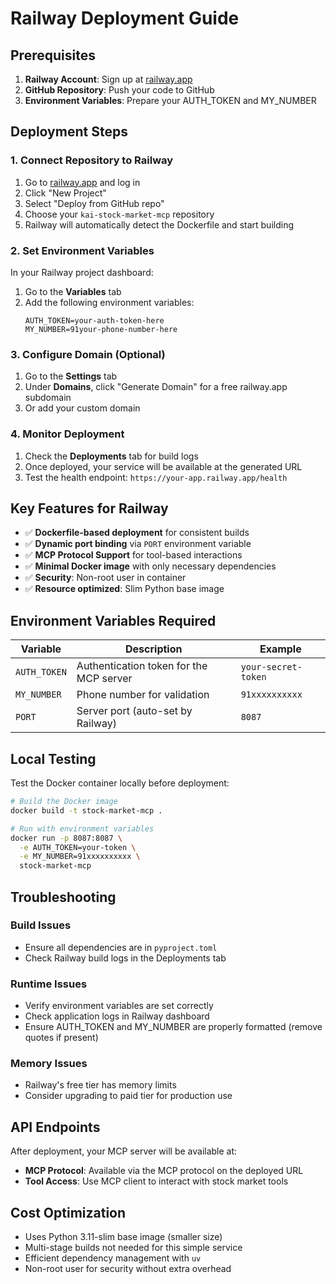 # Railway Deployment Guide

## Prerequisites

1. **Railway Account**: Sign up at [railway.app](https://railway.app)
2. **GitHub Repository**: Push your code to GitHub
3. **Environment Variables**: Prepare your AUTH_TOKEN and MY_NUMBER

## Deployment Steps

### 1. Connect Repository to Railway

1. Go to [railway.app](https://railway.app) and log in
2. Click "New Project"
3. Select "Deploy from GitHub repo"
4. Choose your `kai-stock-market-mcp` repository
5. Railway will automatically detect the Dockerfile and start building

### 2. Set Environment Variables

In your Railway project dashboard:

1. Go to the **Variables** tab
2. Add the following environment variables:
   ```
   AUTH_TOKEN=your-auth-token-here
   MY_NUMBER=91your-phone-number-here
   ```

### 3. Configure Domain (Optional)

1. Go to the **Settings** tab
2. Under **Domains**, click "Generate Domain" for a free railway.app subdomain
3. Or add your custom domain

### 4. Monitor Deployment

1. Check the **Deployments** tab for build logs
2. Once deployed, your service will be available at the generated URL
3. Test the health endpoint: `https://your-app.railway.app/health`

## Key Features for Railway

- ✅ **Dockerfile-based deployment** for consistent builds
- ✅ **Dynamic port binding** via `PORT` environment variable
- ✅ **MCP Protocol Support** for tool-based interactions
- ✅ **Minimal Docker image** with only necessary dependencies
- ✅ **Security**: Non-root user in container
- ✅ **Resource optimized**: Slim Python base image

## Environment Variables Required

| Variable | Description | Example |
|----------|-------------|---------|
| `AUTH_TOKEN` | Authentication token for the MCP server | `your-secret-token` |
| `MY_NUMBER` | Phone number for validation | `91xxxxxxxxxx` |
| `PORT` | Server port (auto-set by Railway) | `8087` |

## Local Testing

Test the Docker container locally before deployment:

```bash
# Build the Docker image
docker build -t stock-market-mcp .

# Run with environment variables
docker run -p 8087:8087 \
  -e AUTH_TOKEN=your-token \
  -e MY_NUMBER=91xxxxxxxxxx \
  stock-market-mcp
```

## Troubleshooting

### Build Issues
- Ensure all dependencies are in `pyproject.toml`
- Check Railway build logs in the Deployments tab

### Runtime Issues
- Verify environment variables are set correctly
- Check application logs in Railway dashboard
- Ensure AUTH_TOKEN and MY_NUMBER are properly formatted (remove quotes if present)

### Memory Issues
- Railway's free tier has memory limits
- Consider upgrading to paid tier for production use

## API Endpoints

After deployment, your MCP server will be available at:

- **MCP Protocol**: Available via the MCP protocol on the deployed URL
- **Tool Access**: Use MCP client to interact with stock market tools

## Cost Optimization

- Uses Python 3.11-slim base image (smaller size)
- Multi-stage builds not needed for this simple service
- Efficient dependency management with `uv`
- Non-root user for security without extra overhead
